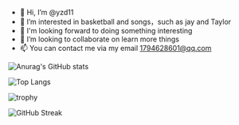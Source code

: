 - 👋 Hi, I’m @yzd11
- 👀 I’m interested in basketball and songs，such as jay and Taylor
- 🌱 I'm looking forward to doing something interesting
- 💞️ I’m looking to collaborate on learn more things
- 📫 You can contact me via my email 1794628601@qq.com


![Anurag's GitHub stats](https://github-readme-stats.vercel.app/api?username=yzd11)


![Top Langs](https://github-readme-stats.vercel.app/api/top-langs/?username=yzd11)

![trophy](https://github-profile-trophy.vercel.app/?username=yzd11)

![GitHub Streak](https://streak-stats.demolab.com/?user=yzd11)

<!---
yzd11/yzd11 is a ✨ special ✨ repository because its `README.md` (this file) appears on your GitHub profile.
You can click the Preview link to take a look at your changes.
--->
